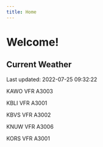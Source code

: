 ```yaml
---
title: Home
---
```

# Welcome!

## Current Weather

Last updated: 2022-07-25 09:32:22

KAWO VFR A3003

KBLI VFR A3001

KBVS VFR A3002

KNUW VFR A3006

KORS VFR A3001


